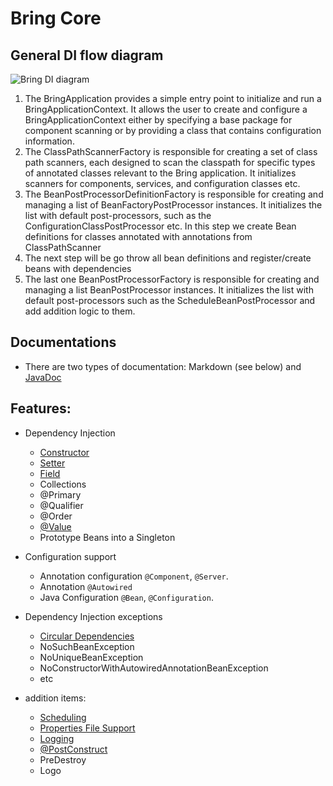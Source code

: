# Bring Core

## General DI flow diagram

![Bring DI diagram](https://github.com/YevgenDemoTestOrganization/bring/assets/73576438/0e8d074a-3d49-4099-bf8e-68b029056cce)

1. The BringApplication provides a simple entry point to initialize and run a BringApplicationContext.
   It allows the user to create and configure a BringApplicationContext either by specifying a base package for component scanning or by providing a class that contains configuration information.
2. The ClassPathScannerFactory is responsible for creating a set of class path scanners, each designed to scan the classpath for specific types of annotated classes relevant to the Bring application. It initializes scanners for components, services, and configuration classes etc.
3. The BeanPostProcessorDefinitionFactory is responsible for creating and managing a list of BeanFactoryPostProcessor instances. It initializes the list with default post-processors, such as the ConfigurationClassPostProcessor etc. In this step we create Bean definitions for classes annotated with annotations from ClassPathScanner
4. The next step will be go throw all bean definitions and register/create beans with dependencies
5. The last one BeanPostProcessorFactory is responsible for creating and managing a list BeanPostProcessor instances. 
It initializes the list with default post-processors such as the ScheduleBeanPostProcessor and add addition logic to them.

## Documentations

- There are two types of documentation: Markdown (see below) and [JavaDoc](https://yevgendemotestorganization.github.io/bring-core-javadoc/)


## Features:

 - Dependency Injection
   - [Constructor](core/Constructor.md)
   - [Setter](core/Setter.md)
   - [Field](core/Field.md)
   - Collections
   - @Primary
   - @Qualifier
   - @Order
   - [@Value](core/Value.md)
   - Prototype Beans into a Singleton


 - Configuration support
   - Annotation configuration `@Component`, `@Server`.
   - Annotation `@Autowired`
   - Java Configuration `@Bean`, `@Configuration`.


- Dependency Injection exceptions
  - [Circular Dependencies](core/CircularDependencies.md)
  - NoSuchBeanException
  - NoUniqueBeanException
  - NoConstructorWithAutowiredAnnotationBeanException
  - etc


- addition items:
  - [Scheduling](core/Scheduling.md)
  - [Properties File Support](core/PropertiesFileSupport.md)
  - [Logging](core/Logging.md)
  - [@PostConstruct](core/PostConstruct.md)
  - PreDestroy
  - Logo
